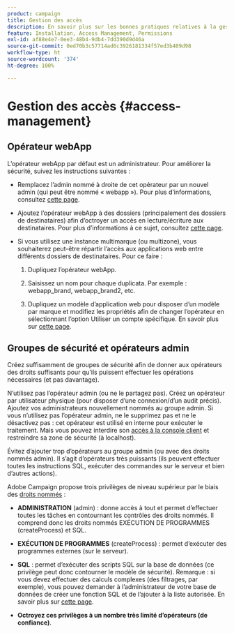 ```yaml
---
product: campaign
title: Gestion des accès
description: En savoir plus sur les bonnes pratiques relatives à la gestion des accès
feature: Installation, Access Management, Permissions
exl-id: af88e4e7-0ee3-48b4-9db4-7dd390d9d46a
source-git-commit: 0ed70b3c57714ad6c3926181334f57ed3b409d98
workflow-type: ht
source-wordcount: '374'
ht-degree: 100%

---
```


# Gestion des accès {#access-management}



## Opérateur webApp

L’opérateur webApp par défaut est un administrateur. Pour améliorer la sécurité, suivez les instructions suivantes :

* Remplacez l’admin nommé à droite de cet opérateur par un nouvel admin (qui peut être nommé « webapp »). Pour plus d’informations, consultez [cette page](../../platform/using/access-management.md).

* Ajoutez l’opérateur webApp à des dossiers (principalement des dossiers de destinataires) afin d’octroyer un accès en lecture/écriture aux destinataires. Pour plus d’informations à ce sujet, consultez [cette page](../../platform/using/access-management.md).

* Si vous utilisez une instance multimarque (ou multizone), vous souhaiterez peut-être répartir l’accès aux applications web entre différents dossiers de destinataires. Pour ce faire :

   1. Dupliquez l’opérateur webApp.

   1. Saisissez un nom pour chaque duplicata. Par exemple : webapp_brand, webapp_brand2, etc.

   1. Dupliquez un modèle d’application web pour disposer d’un modèle par marque et modifiez les propriétés afin de changer l’opérateur en sélectionnant l’option Utiliser un compte spécifique.  En savoir plus sur [cette page](../../web/using/defining-web-forms-properties.md).

## Groupes de sécurité et opérateurs admin

Créez suffisamment de groupes de sécurité afin de donner aux opérateurs des droits suffisants pour qu’ils puissent effectuer les opérations nécessaires (et pas davantage).

N’utilisez pas l’opérateur admin (ou ne le partagez pas). Créez un opérateur par utilisateur physique (pour disposer d’une connexion/d’un audit précis). Ajoutez vos administrateurs nouvellement nommés au groupe admin. Si vous n’utilisez pas l’opérateur admin, ne le supprimez pas et ne le désactivez pas : cet opérateur est utilisé en interne pour exécuter le traitement. Mais vous pouvez interdire son [accès à la console client](../../platform/using/access-management.md) et restreindre sa zone de sécurité (à localhost).

Évitez d’ajouter trop d’opérateurs au groupe admin (ou avec des droits nommés admin). Il s’agit d’opérateurs très puissants (ils peuvent effectuer toutes les instructions SQL, exécuter des commandes sur le serveur et bien d’autres actions).

Adobe Campaign propose trois privilèges de niveau supérieur par le biais des [droits nommés](../../platform/using/access-management.md#named-rights) :

* **ADMINISTRATION** (admin) : donne accès à tout et permet d’effectuer toutes les tâches en contournant les contrôles des droits nommés. Il comprend donc les droits nommés EXÉCUTION DE PROGRAMMES (createProcess) et SQL.

* **EXÉCUTION DE PROGRAMMES** (createProcess) : permet d’exécuter des programmes externes (sur le serveur).

* **SQL** : permet d’exécuter des scripts SQL sur la base de données (ce privilège peut donc contourner le modèle de sécurité). Remarque : si vous devez effectuer des calculs complexes (des filtrages, par exemple), vous pouvez demander à l’administrateur de votre base de données de créer une fonction SQL et de l’ajouter à la liste autorisée. En savoir plus sur [cette page](../../installation/using/scripting-coding-guidelines.md).

* **Octroyez ces privilèges à un nombre très limité d’opérateurs (de confiance)**.
